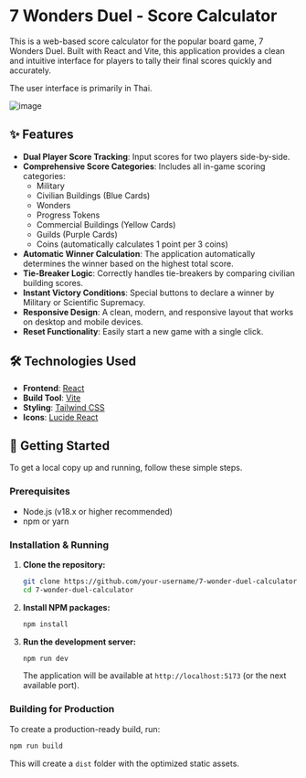 # 7 Wonders Duel - Score Calculator

This is a web-based score calculator for the popular board game, 7 Wonders Duel. Built with React and Vite, this application provides a clean and intuitive interface for players to tally their final scores quickly and accurately.

The user interface is primarily in Thai.

![image](https://github.com/user-attachments/assets/e5de71a1-17c4-4734-a54a-1d1205f83899)


## ✨ Features

- **Dual Player Score Tracking**: Input scores for two players side-by-side.
- **Comprehensive Score Categories**: Includes all in-game scoring categories:
    - Military
    - Civilian Buildings (Blue Cards)
    - Wonders
    - Progress Tokens
    - Commercial Buildings (Yellow Cards)
    - Guilds (Purple Cards)
    - Coins (automatically calculates 1 point per 3 coins)
- **Automatic Winner Calculation**: The application automatically determines the winner based on the highest total score.
- **Tie-Breaker Logic**: Correctly handles tie-breakers by comparing civilian building scores.
- **Instant Victory Conditions**: Special buttons to declare a winner by Military or Scientific Supremacy.
- **Responsive Design**: A clean, modern, and responsive layout that works on desktop and mobile devices.
- **Reset Functionality**: Easily start a new game with a single click.

## 🛠️ Technologies Used

- **Frontend**: [React](https://reactjs.org/)
- **Build Tool**: [Vite](https://vitejs.dev/)
- **Styling**: [Tailwind CSS](https://tailwindcss.com/)
- **Icons**: [Lucide React](https://lucide.dev/guide/packages/lucide-react)

## 🚀 Getting Started

To get a local copy up and running, follow these simple steps.

### Prerequisites

- Node.js (v18.x or higher recommended)
- npm or yarn

### Installation & Running

1.  **Clone the repository:**
    ```sh
    git clone https://github.com/your-username/7-wonder-duel-calculator.git
    cd 7-wonder-duel-calculator
    ```

2.  **Install NPM packages:**
    ```sh
    npm install
    ```

3.  **Run the development server:**
    ```sh
    npm run dev
    ```

    The application will be available at `http://localhost:5173` (or the next available port).

### Building for Production

To create a production-ready build, run:

```sh
npm run build
```

This will create a `dist` folder with the optimized static assets.
